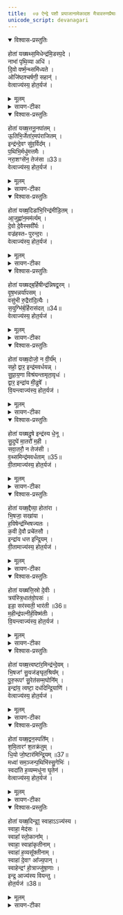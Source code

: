 ```yaml
---
title:  ०७ ऐन्द्रे पशौ प्रयाजानामेकादश मैत्रावरुणप्रैषाः
unicode_script: devanagari
---
```


<details open><summary>विश्वास-प्रस्तुतिः</summary>

होता॑ यख्षथ्स॒मिधेन्द्र॑मि॒डस्प॒दे ।  
नाभा॑ पृथि॒व्या अधि॑ ।  
दि॒वो वर्ष्म॒न्थ्समि॑ध्यते ।  
ओजि॑ष्ठश्चर्षणी॒ सहान्॑ ।  
वेत्वाज्य॑स्य॒ होत॒र्यज॑ ।  
</details>

<details><summary>मूलम्</summary>

होता॑ यख्षथ्स॒मिधेन्द्र॑मि॒डस्प॒दे ।  
नाभा॑ पृथि॒व्या अधि॑ ।  
दि॒वो वर्ष्म॒न्थ्समि॑ध्यते ।  
ओजि॑ष्ठश्चर्षणी॒ सहान्॑ ।  
वेत्वाज्य॑स्य॒ होत॒र्यज॑ ।  
</details>

<details><summary>सायण-टीका</summary>

(SB) 1इत्थं षड्भिरनुवाकैरस्यां कौकिल्यां सौत्रामण्यामध्वर्यवमुक्तम् । अथावशिष्टैश्चतुर्दशभिरनुवाकैर्हौत्रमुच्यते । तत्रास्मिन् सप्तमेऽनुवाके होतारमुद्दिश्य मैत्रावरुणेन पठनीया एकादश प्रयाजप्रैषा उच्यन्ते । तत्र 'समिद्भ्यः प्रेष्य' इत्यध्वर्युणा प्रेषितो मैत्रावरुणः प्रैषमन्त्रं पठति । तमिमं मन्त्रमाह - योऽयं होता विद्यते सोऽयं समिधेन्द्रं समिन्नामकेनाग्निना युक्तमिन्द्रं इडस्पदे इडाख्याया गोः पदस्थाने अस्मिन्नाहवनीये यक्षत् यजतु पूजयत्वित्यर्थः । या सोमक्रयणी गौः तस्याः पादपांसोः कियानपि भाग आहवनीये प्रक्षिप्तः तस्मादिडस्पदमित्युच्यते । समिन्नामकः कश्चिदग्निविशेषः प्रथमयाऽऽहुत्या हूयते । अतः समिन्नामकाग्निद्वारा तमिन्द्रं होता यक्षदित्युच्यते । तच्चेडायाः पदं आहवनीयाख्यं पृथिव्या नाभा नाभिस्थानीयायामुत्तरवेद्यां अध्युपरि वर्तते । हूयमानोऽयमग्निः दिवो वर्ष्मन् द्युलोकस्य शरीरस्थानीय इत्यर्थः । तत्र समिध्यते सम्यग्दीप्यते । चर्षणीसहान् चर्षणयो मनुष्याः तान् सहन्ते अभिभवन्तीत चर्षणीसहाः देवाः तानुद्दिश्य तेषां देवानां मध्ये ओजिष्ठः अत्यन्तप्रबलः तादृशोऽग्निः आज्यस्य वेतु इदमाज्यमश्नातु पिबत्वित्यर्थः । हे होतः! यज तदर्थं याज्यां पठ ॥
</details>

<details open><summary>विश्वास-प्रस्तुतिः</summary>

होता॑ यख्ष॒त्तनू॒नपा॑तम् ।  
ऊ॒तिभि॒र्जेता॑र॒मप॑राजितम् ।  
इन्द्र॑न्दे॒वꣳ सु॑व॒र्विद᳚म् ।  
प॒थिभि॒र्मधु॑मत्तमैः ।  
नरा॒शꣳसे॑न॒ तेज॑सा ॥33॥  
वेत्वाज्य॑स्य॒ होत॒र्यज॑ ।  
</details>

<details><summary>मूलम्</summary>

होता॑ यख्ष॒त्तनू॒नपा॑तम् ।  
ऊ॒तिभि॒र्जेता॑र॒मप॑राजितम् ।  
इन्द्र॑न्दे॒वꣳ सु॑व॒र्विद᳚म् ।  
प॒थिभि॒र्मधु॑मत्तमैः ।  
नरा॒शꣳसे॑न॒ तेज॑सा ॥33॥  
वेत्वाज्य॑स्य॒ होत॒र्यज॑ ।  
</details>

<details><summary>सायण-टीका</summary>

2द्वितीयं प्रैषमन्त्रमाह - अत्र सर्वत्र प्रथमान्तो होतृशब्दो दैव्यं होतारमाचष्टे, संबुद्ध्यन्तो मानुषम् । यथा पूर्वमन्त्रे समिच्छब्दः प्रयाजदेवतारूपमग्निविशेषमाह, एवमत्रापि तनूनपाच्छब्दो द्वितीयप्रयाजदेवतारूपमग्निविशेषमाचष्टे । दैव्यो होता तनूनपान्नामकमग्निं यक्षत् यजतु पूजयतु त्वदग्निद्वारा इन्द्रं पूजयतु । कीदृशमिन्द्रम्? ऊतिभिः अस्मद्रक्षणैर्युक्तं, जेतारं युद्धे जयशीलं केनाप्यन्येन अपराजितं, देवं द्योतमानं, सुवर्विदं स्वर्गस्य लब्धारं, मधुमत्तमैः अन्नपानादिपाथेयसंपत्त्या अत्यन्तं मधुरैः पथिभिः मार्गैर्युक्तं, नराशंसेन मनुष्यैः शंसनीयेन तेजसा युक्तं, तथाविधेन्द्रपूजार्थं तनूनपादग्निराज्यं पिबतु । तदर्थं हे मानुष होतः! याज्यां पठ ॥
</details>

<details open><summary>विश्वास-प्रस्तुतिः</summary>

होता॑ यख्ष॒दिडा॑भि॒रिन्द्र॑मीडि॒तम् ।  
आ॒जुह्वा॑न॒मम॑र्त्यम् ।  
दे॒वो दे॒वैस्सवी᳚र्यः ।  
वज्र॑हस्तᳶ पुरन्द॒रः ।  
वेत्वाज्य॑स्य॒ होत॒र्यज॑ ।  
</details>

<details><summary>मूलम्</summary>

होता॑ यख्ष॒दिडा॑भि॒रिन्द्र॑मीडि॒तम् ।  
आ॒जुह्वा॑न॒मम॑र्त्यम् ।  
दे॒वो दे॒वैस्सवी᳚र्यः ।  
वज्र॑हस्तᳶ पुरन्द॒रः ।  
वेत्वाज्य॑स्य॒ होत॒र्यज॑ ।  
</details>

<details><summary>सायण-टीका</summary>

3तृतीयमन्त्रमाह - शब्देन प्रयाजदेवतारूपस्तृतीयोऽग्निरुच्यते । बहुवचनं पूजार्थम् । तदग्निद्वारा दैव्यो होता इन्द्रं पूजयतु । कीदृशमिन्द्रम्? ईडितं नानाविधैर्मन्त्रैः स्तुतम्, आजुह्वानं सर्वेषु यज्ञेषु होमभाजं आह्वानभाजं वा, अमर्त्यं मरणरहितम् । स चेन्द्रो देवो देवैस्सह सवीर्यं बहुसामर्थ्ययुक्तः शत्रूनभिभवितुं वज्रहस्तः आसुरीं पुरीं दारयति विनाशयतीति पुरंदरः । तथाविधेन्द्रस्य पीतये पूर्वोक्तो वह्निराज्यं पिबतु । हे मानुष होतः! याज्यां पठ ॥
</details>

<details open><summary>विश्वास-प्रस्तुतिः</summary>

होता॑ यख्षद्ब॒र्हिषीन्द्र॑न्निषद्व॒रम् ।  
वृ॒ष॒भन्नर्या॑पसम् ।  
वसु॑भी रु॒द्रैरा॑दि॒त्यैः ।  
स॒युग्भि॑र्ब॒र्हिरास॑दत् ॥34॥  
वेत्वाज्य॑स्य॒ होत॒र्यज॑ ।  
</details>

<details><summary>मूलम्</summary>

होता॑ यख्षद्ब॒र्हिषीन्द्र॑न्निषद्व॒रम् ।  
वृ॒ष॒भन्नर्या॑पसम् ।  
वसु॑भी रु॒द्रैरा॑दि॒त्यैः ।  
स॒युग्भि॑र्ब॒र्हिरास॑दत् ॥34॥  
वेत्वाज्य॑स्य॒ होत॒र्यज॑ ।  
</details>

<details><summary>सायण-टीका</summary>

4चतुर्थमन्त्रमाह - बर्हिश्शब्दश्चतुर्थप्रयाजदेवतारूपमग्निमाचष्टे । तस्मिन्बर्हिषि पूजिते सति तद्द्वारेण इन्द्रं दैव्यो होता पूजयतु । कीदृशमिन्द्रं? निषद्वरं नितरां यज्ञे सीदन्ति उपविशन्तीति निषदो देवाः तेषां श्रेष्ठम्, वृषभं कामानां वर्षयितारम्, नरेभ्यो हितं नर्यं तथाविधं कर्म यस्यासौ नर्यापाः तथाविधम् । स चेन्द्रो वस्वादिभिः सयुग्भिः स्वेन सह वर्तमानैर्युक्तो बर्हिरासदत् यज्ञं प्राप्नोतु । वेत्वित्यादि पूर्ववत् ॥
</details>

<details open><summary>विश्वास-प्रस्तुतिः</summary>

होता॑ यख्ष॒दोजो॒ न वी॒र्य᳚म् ।  
सहो॒ द्वार॒ इन्द्र॑मवर्धयन्न् ।  
सु॒प्रा॒य॒णा विश्र॑यन्तामृता॒वृधः॑ ।  
द्वार॒ इन्द्रा॑य मी॒ढुषे᳚ ।  
वि॒यन्त्वाज्य॑स्य॒ होत॒र्यज॑ ।  
</details>

<details><summary>मूलम्</summary>

होता॑ यख्ष॒दोजो॒ न वी॒र्य᳚म् ।  
सहो॒ द्वार॒ इन्द्र॑मवर्धयन्न् ।  
सु॒प्रा॒य॒णा विश्र॑यन्तामृता॒वृधः॑ ।  
द्वार॒ इन्द्रा॑य मी॒ढुषे᳚ ।  
वि॒यन्त्वाज्य॑स्य॒ होत॒र्यज॑ ।  
</details>

<details><summary>सायण-टीका</summary>

5पञ्चममन्त्रमाह - द्वारशब्दः पञ्चमप्रयाजदेवतारूपमग्निमाह । पूजार्थं बहुवचनम् । तमग्निं दैव्यो होता पूजयतु । ताश्च द्वारशब्दाभिधेया देवता इन्द्रं वर्धयन्तु । ओजआदयो दृष्टान्ताः । यथा अष्टमधातोरोजसो वीर्यस्य चक्षुरादीन्द्रियसामर्थ्यस्य च सहसः शरीरबलस्य च वृद्धिः तथेन्द्रस्याभिवृद्धिरित्यर्थः । ताश्च द्वारदेदता सुप्रायणाः शोभनगतयः ऋतावृधः यज्ञस्य वर्धयित्र्यः तथाविधाः विश्रयन्तां विशेषेण यज्ञमाश्रयन्तु । मीढुषे वृष्ट्यादिना सेचकाय इन्द्रायेन्द्रार्थं द्वारो देवता वियन्तु पिबन्तु ॥
</details>

<details open><summary>विश्वास-प्रस्तुतिः</summary>

होता॑ यख्षदु॒षे इन्द्र॑स्य धे॒नू ।  
सु॒दुघे॑ मा॒तरौ॑ म॒ही ।  
सवा॒तरौ॒ न तेज॑सी ।  
व॒थ्समिन्द्र॑मवर्धताम् ॥35॥  
वी॒तामाज्य॑स्य॒ होत॒र्यज॑ ।  
</details>

<details><summary>मूलम्</summary>

होता॑ यख्षदु॒षे इन्द्र॑स्य धे॒नू ।  
सु॒दुघे॑ मा॒तरौ॑ म॒ही ।  
सवा॒तरौ॒ न तेज॑सी ।  
व॒थ्समिन्द्र॑मवर्धताम् ॥35॥  
वी॒तामाज्य॑स्य॒ होत॒र्यज॑ ।  
</details>

<details><summary>सायण-टीका</summary>

6षष्ठमन्त्रमाह - उषाशब्दः षष्ठप्रयाजाग्निमूर्तिद्वयमाह । तादृश्यौ उषे द्वे देव्यौ होता पूजयतु । कीदृश्यावुषे? इन्द्रस्य धेनुवत्प्रीणयित्र्यौ, सुदुघे सुखेन दोग्धुं शक्ये, मातरौ पयःप्रदानेन मातृसदृश्यौ, मही महत्यौ पूज्ये वा । वातृशब्दो गमनस्वभावं वत्समाचष्टे । समानो वाता वत्सो ययोस्ते सवातरौ । नकार उपमार्थः । इन्द्रस्य वत्सस्थानीयत्वादेकवत्से इव ते उभे वर्तेते । तेजसी तेजस्विन्यौ, तादृश्यौ मूर्ती वत्सस्थानीयमिन्द्रं अवर्धतां वृद्धिं प्रापयताम् । ते मूर्ती आज्यं वीतां पिबताम् ॥
</details>

<details open><summary>विश्वास-प्रस्तुतिः</summary>

होता॑ यख्ष॒द्दैव्या॒ होता॑रा ।  
भि॒षजा॒ सखा॑या ।  
ह॒विषेन्द्र॑म्भिषज्यतः ।  
क॒वी दे॒वौ प्रचे॑तसौ ।  
इन्द्रा॑य धत्त इन्द्रि॒यम् ।  
वी॒तामाज्य॑स्य॒ होत॒र्यज॑ ।  
</details>

<details><summary>मूलम्</summary>

होता॑ यख्ष॒द्दैव्या॒ होता॑रा ।  
भि॒षजा॒ सखा॑या ।  
ह॒विषेन्द्र॑म्भिषज्यतः ।  
क॒वी दे॒वौ प्रचे॑तसौ ।  
इन्द्रा॑य धत्त इन्द्रि॒यम् ।  
वी॒तामाज्य॑स्य॒ होत॒र्यज॑ ।  
</details>

<details><summary>सायण-टीका</summary>

7सप्तममन्त्रमाह - दैव्यहोतृशब्देन सप्तमप्रयाजदेवतारूपस्याग्नेर्द्वौ देहावुच्येते । तावुभौ होता पूजयतु । कीदृशौ? भिषजौ अनिष्टव्याधिचिकित्सकौ, सखाया परस्परं स्निग्धौ, तावुभौ अनेन हविषा तमिन्द्रं भिषज्यतः अनिष्टपरिहारेण चिकित्सां कुरुतः । तावुभौ कवी विद्वांसौ, देवी द्योतमानौ, प्रचेतसौ प्रकृष्टज्ञानौ, ताविन्द्रार्थं इन्द्रियं धत्तः शक्तिं पोषयतः । तावुभावाज्यं वीतां पिबताम् ॥
</details>

<details open><summary>विश्वास-प्रस्तुतिः</summary>

होता॑ यख्षत्ति॒स्रो दे॒वीः ।  
त्रय॑स्त्रि॒धात॑वो॒पसः॑ ।  
इडा॒ सर॑स्वती॒ भार॑ती ॥36॥  
म॒हीन्द्र॑पत्नीर्ह॒विष्म॑तीः ।  
वि॒यन्त्वाज्य॑स्य॒ होत॒र्यज॑ ।  
</details>

<details><summary>मूलम्</summary>

होता॑ यख्षत्ति॒स्रो दे॒वीः ।  
त्रय॑स्त्रि॒धात॑वो॒पसः॑ ।  
इडा॒ सर॑स्वती॒ भार॑ती ॥36॥  
म॒हीन्द्र॑पत्नीर्ह॒विष्म॑तीः ।  
वि॒यन्त्वाज्य॑स्य॒ होत॒र्यज॑ ।  
</details>

<details><summary>सायण-टीका</summary>

8अष्टममन्त्रमाह - अष्टमप्रयाजदेवतारूपस्याग्नेस्त्रिमूर्तयः । तिस्रस्ताः पूजयतु । कीदृश्यस्ताः? देवीः द्योतनात्मिकाः, अपसः कर्मनिमित्तं त्रिधातवः त्रीणि शरीराणि धारयित्र्यः, अत एव त्रयः त्रिलोकात्मिकाः । इडादीनि तासां नामधेयानि, ताश्च मही महत्यः पूज्याः, इन्द्रपत्नीः इन्द्रस्य पालयित्र्यः, हविष्मतीः अस्मद्दत्तेन हविषा युक्ताः । तादृश्य एता आज्यं वियन्तु पिबन्तु ॥
</details>

<details open><summary>विश्वास-प्रस्तुतिः</summary>

होता॑ यख्ष॒त्त्वष्टा॑र॒मिन्द्र॑न्दे॒वम् ।  
भि॒षजꣳ॑ सु॒यज॑ङ्घृत॒श्रिय᳚म् ।  
पु॒रु॒रूपꣳ॑ सु॒रेत॑सम्म॒घोनि᳚म् ।  
इन्द्रा॑य॒ त्वष्टा॒ दध॑दिन्द्रि॒याणि॑ ।  
वेत्वाज्य॑स्य॒ होत॒र्यज॑ ।  
</details>

<details><summary>मूलम्</summary>

होता॑ यख्ष॒त्त्वष्टा॑र॒मिन्द्र॑न्दे॒वम् ।  
भि॒षजꣳ॑ सु॒यज॑ङ्घृत॒श्रिय᳚म् ।  
पु॒रु॒रूपꣳ॑ सु॒रेत॑सम्म॒घोनि᳚म् ।  
इन्द्रा॑य॒ त्वष्टा॒ दध॑दिन्द्रि॒याणि॑ ।  
वेत्वाज्य॑स्य॒ होत॒र्यज॑ ।  
</details>

<details><summary>सायण-टीका</summary>

9नवममन्त्रमाह - त्वष्टृशब्देन नवमप्रयाजदेवतारूपोऽग्निरुच्यते तं होता पूजयतु तद्वारेणेन्द्रं पूजयतु । कीदृशमिन्द्रं? देवं द्योतनात्मकं, भिषजं अनिष्टव्याधिचिकित्सकं, सुयजं सुखेन यष्टुं शक्यं, धृतश्रियं घृतसेविनं, पुरुरूप तत्तद्यजमानगृहागमनाय बहुरूपधारिणं, सुरेतसं शोभनापत्ययुक्तं, मघोनि अन्नवन्तम् । ईदृशायेन्द्राय स त्वष्टा इन्द्रियाणि क्रियासामर्थ्यानि दधत् पोषयतु । आज्यं वेतु पिबतु ॥
</details>

<details open><summary>विश्वास-प्रस्तुतिः</summary>

होता॑ यख्ष॒द्वन॒स्पति᳚म् ।  
श॒मि॒तारꣳ॑ श॒तक्र॑तुम् ।  
धि॒यो जो॒ष्टार॑मिन्द्रि॒यम् ॥37॥  
मध्वा॑ सम॒ञ्जन्प॒थिभि॑स्सु॒गेभिः॑ ।  
स्वदा॑ति ह॒व्यम्मधु॑ना घृ॒तेन॑ ।  
वेत्वाज्य॑स्य॒ होत॒र्यज॑ ।  
</details>

<details><summary>मूलम्</summary>

होता॑ यख्ष॒द्वन॒स्पति᳚म् ।  
श॒मि॒तारꣳ॑ श॒तक्र॑तुम् ।  
धि॒यो जो॒ष्टार॑मिन्द्रि॒यम् ॥37॥  
मध्वा॑ सम॒ञ्जन्प॒थिभि॑स्सु॒गेभिः॑ ।  
स्वदा॑ति ह॒व्यम्मधु॑ना घृ॒तेन॑ ।  
वेत्वाज्य॑स्य॒ होत॒र्यज॑ ।  
</details>

<details><summary>सायण-टीका</summary>

10दशममन्त्रमाह - वनस्पतिशब्देन दशमप्रयाजदेवतारूपोऽग्निरुच्यते । तं होता यक्षत् तद्वारेणेन्द्रं पूजयतु । कीदृशमिन्द्रं? शमितारं सर्वानिष्टशमनहेतुं, शतक्रतुं शतसंख्याकाश्वभेधयुतं, धियो जोष्टारं बुद्धेस्सेवितारं, उपासकानां बुद्ध्या ध्यातव्यमित्यर्थः । इन्द्रियं सामर्थ्योपेतम् । तादृश इन्द्रः सुगेभिः पथिभिः सुखेन गन्तुं शक्यैर्मार्गैरागत्य मध्वा मधुरद्रव्येण समञ्जन् हवींषि स्निग्धीकुर्वन् वर्तते । स च मधुना मधुरेण घृतेन हव्यं स्वदाति स्वादूकरोति । तथाविधेन्द्रप्रीत्यर्थं वनस्पतिदेव आज्यं पिवतु ॥
</details>

<details open><summary>विश्वास-प्रस्तुतिः</summary>

होता॑ यख्ष॒दिन्द्र॒ꣵ॒ स्वाहाऽऽज्य॑स्य ।  
स्वाहा॒ मेद॑सः ।  
स्वाहा᳚ स्तो॒काना᳚म् ।  
स्वाहा॒ स्वाहा॑कृतीनाम् ।  
स्वाहा॑ ह॒व्यसू᳚क्तीनाम् ।  
स्वाहा॑ दे॒वाꣳ आ᳚ज्य॒पान् ।  
स्वाहेन्द्रꣳ॑ हो॒त्राज्जु॑षा॒णाः ।  
इन्द्र॒ आज्य॑स्य वियन्तु ।  
होत॒र्यज॑ ॥38॥
</details>

<details><summary>मूलम्</summary>

होता॑ यख्ष॒दिन्द्र॒ꣵ॒ स्वाहाऽऽज्य॑स्य ।  
स्वाहा॒ मेद॑सः ।  
स्वाहा᳚ स्तो॒काना᳚म् ।  
स्वाहा॒ स्वाहा॑कृतीनाम् ।  
स्वाहा॑ ह॒व्यसू᳚क्तीनाम् ।  
स्वाहा॑ दे॒वाꣳ आ᳚ज्य॒पान् ।  
स्वाहेन्द्रꣳ॑ हो॒त्राज्जु॑षा॒णाः ।  
इन्द्र॒ आज्य॑स्य वियन्तु ।  
होत॒र्यज॑ ॥38॥
</details>

<details><summary>सायण-टीका</summary>

11एकादशमन्त्रमाह - उक्तेषु सर्वेषु प्रयाजेष्वनुगतमितन्द्रं होता यक्षत् यजतु पूजयतु । तदिन्द्रस्य प्रीत्यर्थमाज्यस्य स्वाहुतिरस्तु । मेदसो द्रव्यस्य स्वाहुतिरस्तु । स्तोकानां बिन्दूनां स्वाहुतिरस्तु । स्वाहाकृतीनां स्वाहाकारेण दीयमानानां सर्वाहुतिद्रव्याणां स्वाहुतिरस्तु । हव्यसूक्तीनां हविस्स्तावकमन्त्राभिमानिदेतवतानामर्थे स्वाहुतिरस्तु । ये त्वाज्यं पिबन्तो देवास्तान्सर्वानुद्दिश्य स्वाहुतिरस्तु । होत्राद्धोमनिमित्तभूतादिन्द्रं जुषाणाः सेवमाना ये देवास्तेषां स्वाहुतिरस्तु । अयमिन्द्रोऽन्ये च सर्वे देवा आज्यं पिबन्तु । हे मानुष होतः! तदर्थं याज्यां पठ ॥

इति तैत्तिरीयब्राह्मणभाष्ये द्वितीयाष्टके षष्ठप्रपाठके सप्तमोऽनुवाकः ॥  

</details>

